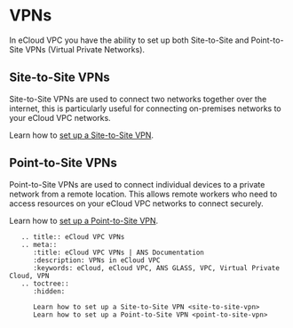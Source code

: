 # VPNs

In eCloud VPC you have the ability to set up both Site-to-Site and Point-to-Site VPNs (Virtual Private Networks).

## Site-to-Site VPNs
Site-to-Site VPNs are used to connect two networks together over the internet, this is particularly useful for connecting
on-premises networks to your eCloud VPC networks.

Learn how to [set up a Site-to-Site VPN](/docs/ecloud/vpc/vpn/site-to-site-vpn/).

## Point-to-Site VPNs
Point-to-Site VPNs are used to connect individual devices to a private network from a remote location.
This allows remote workers who need to access resources on your eCloud VPC networks to connect securely.

Learn how to [set up a Point-to-Site VPN](/docs/ecloud/vpc/vpn/point-to-site-vpn/).

```eval_rst
   .. title:: eCloud VPC VPNs
   .. meta::
      :title: eCloud VPC VPNs | ANS Documentation
      :description: VPNs in eCloud VPC
      :keywords: eCloud, eCloud VPC, ANS GLASS, VPC, Virtual Private Cloud, VPN
   .. toctree::
      :hidden:

      Learn how to set up a Site-to-Site VPN <site-to-site-vpn>
      Learn how to set up a Point-to-Site VPN <point-to-site-vpn>
```
